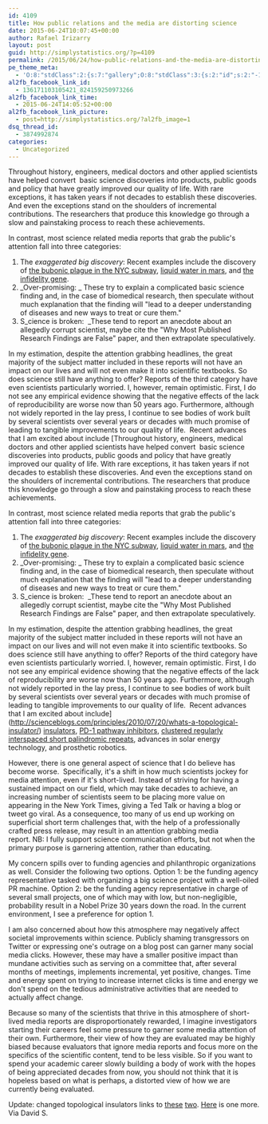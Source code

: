 ```yaml
---
id: 4109
title: How public relations and the media are distorting science
date: 2015-06-24T10:07:45+00:00
author: Rafael Irizarry
layout: post
guid: http://simplystatistics.org/?p=4109
permalink: /2015/06/24/how-public-relations-and-the-media-are-distorting-science/
pe_theme_meta:
  - 'O:8:"stdClass":2:{s:7:"gallery";O:8:"stdClass":3:{s:2:"id";s:2:"-1";s:5:"width";s:0:"";s:6:"height";s:0:"";}s:5:"video";O:8:"stdClass":1:{s:2:"id";s:2:"-1";}}'
al2fb_facebook_link_id:
  - 136171103105421_824159250973266
al2fb_facebook_link_time:
  - 2015-06-24T14:05:52+00:00
al2fb_facebook_link_picture:
  - post=http://simplystatistics.org/?al2fb_image=1
dsq_thread_id:
  - 3874992874
categories:
  - Uncategorized
---
```

Throughout history, engineers, medical doctors and other applied scientists have helped convert  basic science discoveries into products, public goods and policy that have greatly improved our quality of life. With rare exceptions, it has taken years if not decades to establish these discoveries. And even the exceptions stand on the shoulders of incremental contributions. The researchers that produce this knowledge go through a slow and painstaking process to reach these achievements.

In contrast, most science related media reports that grab the public's attention fall into three categories:

  1. The _exaggerated big discovery_: Recent examples include the discovery of [the bubonic plague in the NYC subway](http://www.cbsnews.com/news/dangerous-pathogens-and-mystery-microbes-ride-the-subway/), [liquid water in mars](http://www.bbc.com/news/science-environment-32287609), and [the infidelity gene](http://www.nytimes.com/2015/05/24/opinion/sunday/infidelity-lurks-in-your-genes.html?ref=opinion&_r=3).
  2. _Over-promising: _ These try to explain a complicated basic science finding and, in the case of biomedical research, then speculate without much explanation that the finding will "lead to a deeper understanding of diseases and new ways to treat or cure them."
  3. S_cience is broken:  _These tend to report an anecdote about an allegedly corrupt scientist, maybe cite the "Why Most Published Research Findings are False" paper, and then extrapolate speculatively.

In my estimation, despite the attention grabbing headlines, the great majority of the subject matter included in these reports will not have an impact on our lives and will not even make it into scientific textbooks. So does science still have anything to offer? Reports of the third category have even scientists particularly worried. I, however, remain optimistic. First, I do not see any empirical evidence showing that the negative effects of the lack of reproducibility are worse now than 50 years ago. Furthermore, although not widely reported in the lay press, I continue to see bodies of work built by several scientists over several years or decades with much promise of leading to tangible improvements to our quality of life.  Recent advances that I am excited about include [Throughout history, engineers, medical doctors and other applied scientists have helped convert  basic science discoveries into products, public goods and policy that have greatly improved our quality of life. With rare exceptions, it has taken years if not decades to establish these discoveries. And even the exceptions stand on the shoulders of incremental contributions. The researchers that produce this knowledge go through a slow and painstaking process to reach these achievements.

In contrast, most science related media reports that grab the public's attention fall into three categories:

  1. The _exaggerated big discovery_: Recent examples include the discovery of [the bubonic plague in the NYC subway](http://www.cbsnews.com/news/dangerous-pathogens-and-mystery-microbes-ride-the-subway/), [liquid water in mars](http://www.bbc.com/news/science-environment-32287609), and [the infidelity gene](http://www.nytimes.com/2015/05/24/opinion/sunday/infidelity-lurks-in-your-genes.html?ref=opinion&_r=3).
  2. _Over-promising: _ These try to explain a complicated basic science finding and, in the case of biomedical research, then speculate without much explanation that the finding will "lead to a deeper understanding of diseases and new ways to treat or cure them."
  3. S_cience is broken:  _These tend to report an anecdote about an allegedly corrupt scientist, maybe cite the "Why Most Published Research Findings are False" paper, and then extrapolate speculatively.

In my estimation, despite the attention grabbing headlines, the great majority of the subject matter included in these reports will not have an impact on our lives and will not even make it into scientific textbooks. So does science still have anything to offer? Reports of the third category have even scientists particularly worried. I, however, remain optimistic. First, I do not see any empirical evidence showing that the negative effects of the lack of reproducibility are worse now than 50 years ago. Furthermore, although not widely reported in the lay press, I continue to see bodies of work built by several scientists over several years or decades with much promise of leading to tangible improvements to our quality of life.  Recent advances that I am excited about include](http://scienceblogs.com/principles/2010/07/20/whats-a-topological-insulator/) [insulators](http://physics.gmu.edu/~pnikolic/articles/Topological%20insulators%20(Physics%20World,%20February%202011).pdf), [PD-1 pathway inhibitors](http://www.ncbi.nlm.nih.gov/pubmed/24955707), [clustered regularly interspaced short palindromic repeats](https://en.wikipedia.org/wiki/CRISPR), advances in solar energy technology, and prosthetic robotics.

However, there is one general aspect of science that I do believe has become worse.  Specifically, it's a shift in how much scientists jockey for media attention, even if it's short-lived. Instead of striving for having a sustained impact on our field, which may take decades to achieve, an increasing number of scientists seem to be placing more value on appearing in the New York Times, giving a Ted Talk or having a blog or tweet go viral. As a consequence, too many of us end up working on superficial short term challenges that, with the help of a professionally crafted press release, may result in an attention grabbing media report. NB: I fully support science communication efforts, but not when the primary purpose is garnering attention, rather than educating.

My concern spills over to funding agencies and philanthropic organizations as well. Consider the following two options. Option 1: be the funding agency representative tasked with organizing a big science project with a well-oiled PR machine. Option 2: be the funding agency representative in charge of several small projects, one of which may with low, but non-negligible, probability result in a Nobel Prize 30 years down the road. In the current environment, I see a preference for option 1.

I am also concerned about how this atmosphere may negatively affect societal improvements within science. Publicly shaming transgressors on Twitter or expressing one's outrage on a blog post can garner many social media clicks. However, these may have a smaller positive impact than mundane activities such as serving on a committee that, after several months of meetings, implements incremental, yet positive, changes. Time and energy spent on trying to increase internet clicks is time and energy we don't spend on the tedious administrative activities that are needed to actually affect change.

Because so many of the scientists that thrive in this atmosphere of short-lived media reports are disproportionately rewarded, I imagine investigators starting their careers feel some pressure to garner some media attention of their own. Furthermore, their view of how they are evaluated may be highly biased because evaluators that ignore media reports and focus more on the specifics of the scientific content, tend to be less visible. So if you want to spend your academic career slowly building a body of work with the hopes of being appreciated decades from now, you should not think that it is hopeless based on what is perhaps, a distorted view of how we are currently being evaluated.

Update: changed topological insulators links to [these](http://scienceblogs.com/principles/2010/07/20/whats-a-topological-insulator/) [two](http://physics.gmu.edu/~pnikolic/articles/Topological%20insulators%20(Physics%20World,%20February%202011).pdf). [Here](http://spectrum.ieee.org/semiconductors/materials/topological-insulators) is one more. Via David S.